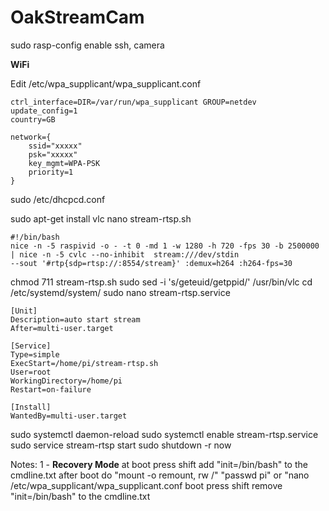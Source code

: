 # OakStreamCam

sudo rasp-config
enable ssh, camera
  
**WiFi**
  
Edit /etc/wpa_supplicant/wpa_supplicant.conf
     
    ctrl_interface=DIR=/var/run/wpa_supplicant GROUP=netdev
    update_config=1
    country=GB
    
    network={
        ssid="xxxxx"
        psk="xxxxx"
        key_mgmt=WPA-PSK
        priority=1
    }
    
sudo /etc/dhcpcd.conf


sudo apt-get install vlc
nano stream-rtsp.sh

    #!/bin/bash
    nice -n -5 raspivid -o - -t 0 -md 1 -w 1280 -h 720 -fps 30 -b 2500000 | nice -n -5 cvlc --no-inhibit  stream:///dev/stdin
    --sout '#rtp{sdp=rtsp://:8554/stream}' :demux=h264 :h264-fps=30

  chmod 711 stream-rtsp.sh
  sudo sed -i 's/geteuid/getppid/' /usr/bin/vlc
  cd /etc/systemd/system/
  sudo  nano stream-rtsp.service

    [Unit]
    Description=auto start stream
    After=multi-user.target
    
    [Service]
    Type=simple
    ExecStart=/home/pi/stream-rtsp.sh
    User=root
    WorkingDirectory=/home/pi
    Restart=on-failure
    
    [Install]
    WantedBy=multi-user.target

  sudo systemctl daemon-reload
  sudo systemctl enable stream-rtsp.service
  sudo service stream-rtsp start
  sudo shutdown -r now



Notes:
1 - **Recovery Mode**
    at boot press shift
    add "init=/bin/bash" to the cmdline.txt
    after boot do "mount -o remount, rw /"
    "passwd pi" or "nano /etc/wpa_supplicant/wpa_supplicant.conf
    boot press shift
    remove "init=/bin/bash" to the cmdline.txt
   
